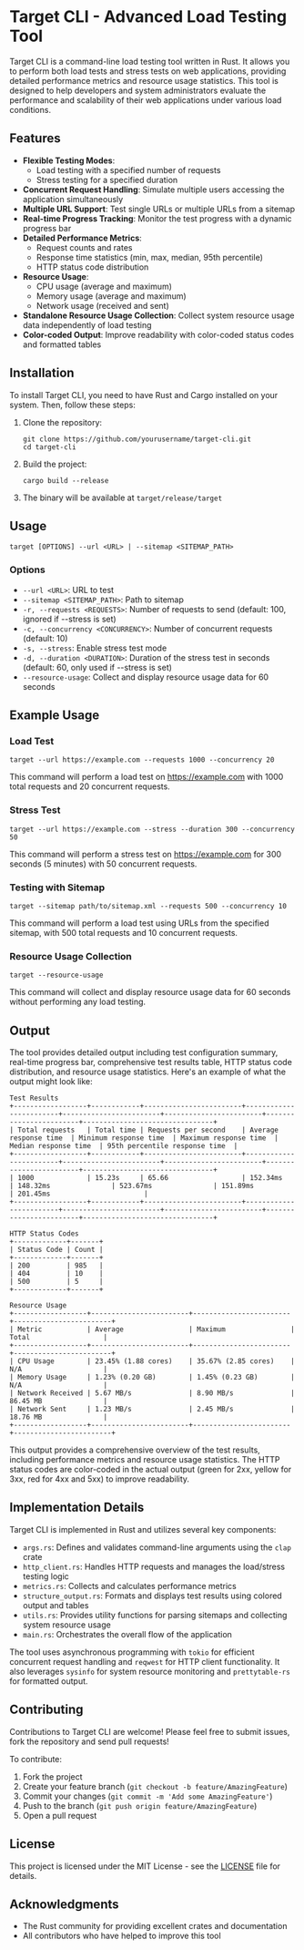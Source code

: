 # Target CLI - Advanced Load Testing Tool

Target CLI is a command-line load testing tool written in Rust. It allows you to perform both load tests and stress tests on web applications, providing detailed performance metrics and resource usage statistics. This tool is designed to help developers and system administrators evaluate the performance and scalability of their web applications under various load conditions.

## Features

-   **Flexible Testing Modes**:
    -   Load testing with a specified number of requests
    -   Stress testing for a specified duration
-   **Concurrent Request Handling**: Simulate multiple users accessing the application simultaneously
-   **Multiple URL Support**: Test single URLs or multiple URLs from a sitemap
-   **Real-time Progress Tracking**: Monitor the test progress with a dynamic progress bar
-   **Detailed Performance Metrics**:
    -   Request counts and rates
    -   Response time statistics (min, max, median, 95th percentile)
    -   HTTP status code distribution
-   **Resource Usage**:
    -   CPU usage (average and maximum)
    -   Memory usage (average and maximum)
    -   Network usage (received and sent)
-   **Standalone Resource Usage Collection**: Collect system resource usage data independently of load testing
-   **Color-coded Output**: Improve readability with color-coded status codes and formatted tables

## Installation

To install Target CLI, you need to have Rust and Cargo installed on your system. Then, follow these steps:

1. Clone the repository:

    ```
    git clone https://github.com/yourusername/target-cli.git
    cd target-cli
    ```

2. Build the project:

    ```
    cargo build --release
    ```

3. The binary will be available at `target/release/target`

## Usage

```
target [OPTIONS] --url <URL> | --sitemap <SITEMAP_PATH>
```

### Options

-   `--url <URL>`: URL to test
-   `--sitemap <SITEMAP_PATH>`: Path to sitemap
-   `-r, --requests <REQUESTS>`: Number of requests to send (default: 100, ignored if --stress is set)
-   `-c, --concurrency <CONCURRENCY>`: Number of concurrent requests (default: 10)
-   `-s, --stress`: Enable stress test mode
-   `-d, --duration <DURATION>`: Duration of the stress test in seconds (default: 60, only used if --stress is set)
-   `--resource-usage`: Collect and display resource usage data for 60 seconds

## Example Usage

### Load Test

```
target --url https://example.com --requests 1000 --concurrency 20
```

This command will perform a load test on https://example.com with 1000 total requests and 20 concurrent requests.

### Stress Test

```
target --url https://example.com --stress --duration 300 --concurrency 50
```

This command will perform a stress test on https://example.com for 300 seconds (5 minutes) with 50 concurrent requests.

### Testing with Sitemap

```
target --sitemap path/to/sitemap.xml --requests 500 --concurrency 10
```

This command will perform a load test using URLs from the specified sitemap, with 500 total requests and 10 concurrent requests.

### Resource Usage Collection

```
target --resource-usage
```

This command will collect and display resource usage data for 60 seconds without performing any load testing.

## Output

The tool provides detailed output including test configuration summary, real-time progress bar, comprehensive test results table, HTTP status code distribution, and resource usage statistics. Here's an example of what the output might look like:

```
Test Results
+------------------+------------+------------------------+------------------------+------------------------+------------------------+------------------------+--------------------------------+
| Total requests   | Total time | Requests per second    | Average response time  | Minimum response time  | Maximum response time  | Median response time  | 95th percentile response time  |
+------------------+------------+------------------------+------------------------+------------------------+------------------------+------------------------+--------------------------------+
| 1000             | 15.23s     | 65.66                  | 152.34ms               | 148.32ms               | 523.67ms               | 151.89ms               | 201.45ms                       |
+------------------+------------+------------------------+------------------------+------------------------+------------------------+------------------------+--------------------------------+

HTTP Status Codes
+-------------+-------+
| Status Code | Count |
+-------------+-------+
| 200         | 985   |
| 404         | 10    |
| 500         | 5     |
+-------------+-------+

Resource Usage
+------------------+------------------------+------------------------+------------------------+
| Metric           | Average                | Maximum                | Total                  |
+------------------+------------------------+------------------------+------------------------+
| CPU Usage        | 23.45% (1.88 cores)    | 35.67% (2.85 cores)    | N/A                    |
| Memory Usage     | 1.23% (0.20 GB)        | 1.45% (0.23 GB)        | N/A                    |
| Network Received | 5.67 MB/s              | 8.90 MB/s              | 86.45 MB               |
| Network Sent     | 1.23 MB/s              | 2.45 MB/s              | 18.76 MB               |
+------------------+------------------------+------------------------+------------------------+
```

This output provides a comprehensive overview of the test results, including performance metrics and resource usage statistics. The HTTP status codes are color-coded in the actual output (green for 2xx, yellow for 3xx, red for 4xx and 5xx) to improve readability.

## Implementation Details

Target CLI is implemented in Rust and utilizes several key components:

-   `args.rs`: Defines and validates command-line arguments using the `clap` crate
-   `http_client.rs`: Handles HTTP requests and manages the load/stress testing logic
-   `metrics.rs`: Collects and calculates performance metrics
-   `structure_output.rs`: Formats and displays test results using colored output and tables
-   `utils.rs`: Provides utility functions for parsing sitemaps and collecting system resource usage
-   `main.rs`: Orchestrates the overall flow of the application

The tool uses asynchronous programming with `tokio` for efficient concurrent request handling and `reqwest` for HTTP client functionality. It also leverages `sysinfo` for system resource monitoring and `prettytable-rs` for formatted output.

## Contributing

Contributions to Target CLI are welcome! Please feel free to submit issues, fork the repository and send pull requests!

To contribute:

1. Fork the project
2. Create your feature branch (`git checkout -b feature/AmazingFeature`)
3. Commit your changes (`git commit -m 'Add some AmazingFeature'`)
4. Push to the branch (`git push origin feature/AmazingFeature`)
5. Open a pull request

## License

This project is licensed under the MIT License - see the [LICENSE](LICENSE) file for details.

## Acknowledgments

-   The Rust community for providing excellent crates and documentation
-   All contributors who have helped to improve this tool
